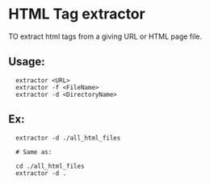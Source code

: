 
# HTML Tag extractor

TO extract html tags from a giving URL or HTML page file.


## Usage:

```shell
  extractor <URL>
  extractor -f <FileName>
  extractor -d <DirectoryName>
```

## Ex:

```shell
  extractor -d ./all_html_files
  
  # Same as:
  
  cd ./all_html_files
  extractor -d .
```  
